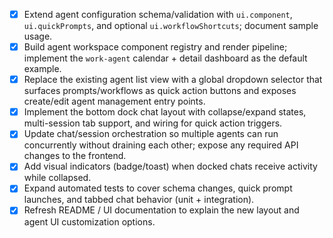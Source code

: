 - [x] Extend agent configuration schema/validation with `ui.component`, `ui.quickPrompts`, and optional `ui.workflowShortcuts`; document sample usage.
- [x] Build agent workspace component registry and render pipeline; implement the `work-agent` calendar + detail dashboard as the default example.
- [x] Replace the existing agent list view with a global dropdown selector that surfaces prompts/workflows as quick action buttons and exposes create/edit agent management entry points.
- [x] Implement the bottom dock chat layout with collapse/expand states, multi-session tab support, and wiring for quick action triggers.
- [x] Update chat/session orchestration so multiple agents can run concurrently without draining each other; expose any required API changes to the frontend.
- [x] Add visual indicators (badge/toast) when docked chats receive activity while collapsed.
- [x] Expand automated tests to cover schema changes, quick prompt launches, and tabbed chat behavior (unit + integration).
- [x] Refresh README / UI documentation to explain the new layout and agent UI customization options.
